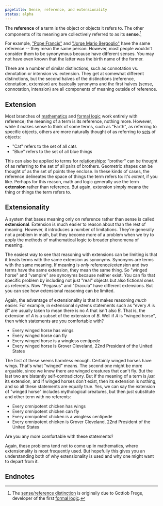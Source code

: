 ```yaml
---
pagetitle: Sense, reference, and extensionality
status: alpha
---
```

The **reference** of a term is the object or objects it refers to.  The other components of its meaning are collectively referred to as its **sense**.[^1]

For example, ["Pope Francis"](https://en.wikipedia.org/wiki/Pope_Francis) and ["Jorge Mario Bergoglio"](https://en.wikipedia.org/wiki/Pope_Francis) have the same reference -- they mean the same person.  However, most people wouldn't consider them to be synonymous because have different senses. You may not have even known that the latter was the birth name of the former.

There are a number of similar distinctions, such as connotation vs. denotation or intension vs. extension.  They get at somewhat different distinctions, but the second halves of the distinctions (reference, denotation, extension) are basically synonyms and the first halves (sense, connotation, intension) are all components of meaning outside of reference.

## Extension

Most branches of [mathematics](mathematics) and [formal logic](logic) work entirely with reference; the meaning of a term is its reference, nothing more.  However, while it makes sense to think of some terms, such as "Earth", as referring to specific objects, others are more naturally thought of as referring to [sets](sets) of objects:

* "Cat" refers to the set of all cats
* "Blue" refers to the set of all blue things

This can also be applied to terms for [relationships](relations): "brother" can be thought of as referring to the set of all pairs of brothers. Geometric shapes can be thought of as the set of points they enclose.  In these kinds of cases, the reference delineates the space of things the term refers to: it's *extent*, if you like.  Perhaps for this reason, math and logic generally use the term **extension** rather than reference.  But again, extension simply means the thing or things the term refers to. 

## Extensionality

A system that bases meaning only on reference rather than sense is called **extensional**.  Extension is much easier to reason about than the rest of meaning.  However, it introduces a number of limitations.  They're generally not a problem in math, but they become more of a problem when we try to apply the methods of mathematical logic to broader phenomena of meaning.

The easiest way to see that reasoning with extensions can be limiting is that it treats terms with the same extension as synonyms.  Synonyms are terms with the same meaning.  If meaning is *only* reference/extension and two terms have the same extension, they mean the same thing.  So "winged horse" and "vampire" are synonyms because neither exist.  You can fix that specific problem by including not just "real" objects but also fictional ones as referents.  Now "Pegasus" and "Dracula" have different extensions.  But you can see how extensional reasoning can be limited.

Again, the advantage of extensionality is that it makes reasoning *much* easier.  For example, in extensional systems statements such as "every $A$ is $B$" are usually taken to mean there is no $A$ that isn't also $B$.  That is, the extension of $A$ is a subset of the extension of $B$.  Well if $A$ is "winged horse", then which statements are you comfortable with?

* Every winged horse has wings
* Every winged horse can fly
* Every winged horse is a wingless centipede
* Every winged horse is Grover Cleveland, 22nd President of the United States

The first of these seems harmless enough.  Certainly winged horses have wings.  That's what "winged" means.  The second one might be more arguable, since we know there are winged creatures that can't fly.  But the last two are blatantly self-contradictory.  But if the meaning of a term is *just* its extension, and if winged horses don't exist, then its extension is nothing, and so all these statements are equally true.  Yes, we can say the extension of "winged horse" includes mythological creatures, but then just substitute and other term with no referents:

* Every omnipotent chicken has wings
* Every omnipotent chicken can fly
* Every omnipotent chicken is a wingless centipede 
* Every omnipotent chicken is Grover Cleveland, 22nd President of the United States

Are you any more comfortable with these statements?

Again, these problems tend not to come up in mathematics, where extensionality is most frequently used.  But hopefully this gives you an understanding both of why extensionality is used and why one might want to depart from it.

## Endnotes

[^1]: The [sense/reference distinction](https://en.wikipedia.org/wiki/Sense_and_reference) is originally due to Gottlob Frege, developer of the first [formal logic](logic).